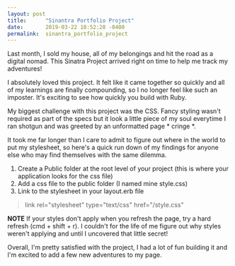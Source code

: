 ```yaml
---
layout: post
title:      "Sinantra Portfolio Project"
date:       2019-03-22 18:52:28 -0400
permalink:  sinantra_portfolio_project
---
```



Last month, I sold my house, all of my belongings and hit the road as a digital nomad. This Sinatra Project arrived right on time to help me track my adventures! 

I absolutely loved this project. It felt like it came together so quickly and all of my learnings are finally compounding, so I no longer feel like such an imposter. It's exciting to see how quickly you build with Ruby. 

My biggest challenge with this project was the CSS. Fancy styling wasn't required as part of the specs but it look a little piece of my soul everytime I ran shotgun and was greeted by an unformatted page * cringe *.

It took me far longer than I care to admit to figure out where in the world to put my stylesheet, so here's a quick run down of my findings for anyone else who may find themselves with the same dilemma. 

1. Create a Public folder at the root level of your project (this is where your application looks for the css file) 
2. Add a css file to the public folder (I named mine style.css) 
3. Link to the stylesheet in your layout.erb file 
> 
> link rel="stylesheet" type="text/css" href="/style.css"
> 

**NOTE** 
If your styles don't apply when you refresh the page, try a hard refresh (cmd + shift + r). I couldn't for the life of me figure out why styles weren't applying and until I uncovered that little secret! 

Overall, I'm pretty satisfied with the project, I had a lot of fun building it and I'm excited to add a few new adventures to my page. 




